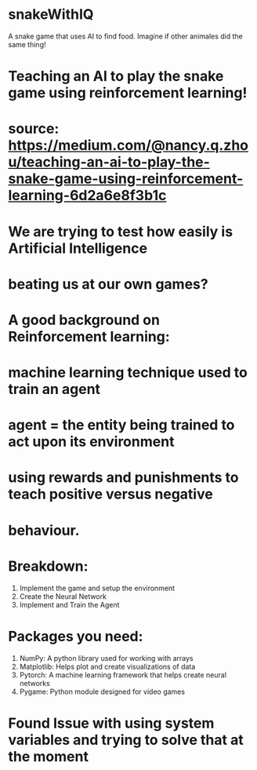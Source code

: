# snakeWithIQ
A snake game that uses AI to find food. Imagine if other animales did the same thing!


# Teaching an AI to play the snake game using reinforcement learning!
# source: https://medium.com/@nancy.q.zhou/teaching-an-ai-to-play-the-snake-game-using-reinforcement-learning-6d2a6e8f3b1c

# We are trying to test how easily is Artificial Intelligence 
# beating us at our own games?

# A good background on Reinforcement learning:
# machine learning technique used to train an agent
# agent = the entity being trained to act upon its environment
# using rewards and punishments to teach positive versus negative
# behaviour. 

# Breakdown:
1. Implement the game and setup the environment
2. Create the Neural Network
3. Implement and Train the Agent

# Packages you need:
1. NumPy: A python library used for working with arrays
2. Matplotlib: Helps plot and create visualizations of data
3. Pytorch: A machine learning framework that helps create neural networks
4. Pygame: Python module designed for video games

# Found Issue with using system variables and trying to solve that at the moment
